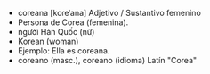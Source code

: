 
- coreana	[koɾeˈana]	Adjetivo / Sustantivo femenino  
- Persona de Corea (femenina).
- người Hàn Quốc (nữ)
- Korean (woman)
- Ejemplo: Ella es coreana.
- coreano (masc.), coreano (idioma)	Latín "Corea"